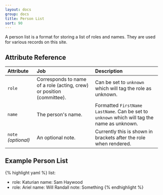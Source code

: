 ```yaml
---
layout: docs
group: docs
title: Person List
sort: 90
---
```


A person list is a format for storing a list of roles and names. They are used for various records on this site.

## <i class="fa fa-tags"></i> Attribute Reference

| Attribute | Job | Description |
|:-|:-|:-|
| `role` | Corresponds to name of a role (acting, crew) or position (committee). | Can be set to `unknown` which will tag the role as unknown. |
| `name` | The person's name. | Formatted `FirstName LastName`. Can be set to `unknown` which will tag the name as unknown. |
| `note` *(optional)* | An optional note. | Currently this is shown in brackets after the role when rendered. |

## <i class="octicon octicon-code"></i> Example Person List

{% highlight yaml %}
list:
  - role: Katurian
    name: Sam Haywood
  - role: Ariel
    name: Will Randall
    note: Something
{% endhighlight %}
